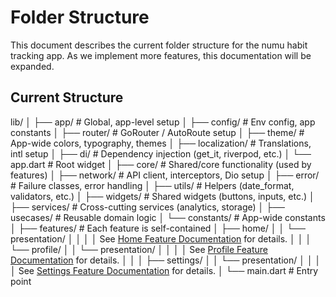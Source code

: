 # Folder Structure

This document describes the current folder structure for the numu habit tracking app. As we implement more features, this documentation will be expanded.

## Current Structure

lib/
│
├── app/                             # Global, app-level setup
│   ├── config/                      # Env config, app constants
│   ├── router/                      # GoRouter / AutoRoute setup
│   ├── theme/                       # App-wide colors, typography, themes
│   ├── localization/                # Translations, intl setup
│   ├── di/                          # Dependency injection (get_it, riverpod, etc.)
│   └── app.dart                     # Root widget
│
├── core/                            # Shared/core functionality (used by features)
│   ├── network/                     # API client, interceptors, Dio setup
│   ├── error/                       # Failure classes, error handling
│   ├── utils/                       # Helpers (date_format, validators, etc.)
│   ├── widgets/                     # Shared widgets (buttons, inputs, etc.)
│   ├── services/                    # Cross-cutting services (analytics, storage)
│   ├── usecases/                    # Reusable domain logic
│   └── constants/                   # App-wide constants
│
├── features/                        # Each feature is self-contained
│   ├── home/
│   │   └── presentation/
│   │
│   │   See [Home Feature Documentation](home/home_screen.md) for details.
│   │
│   └── profile/
│   │   └── presentation/
│   │
│   │   See [Profile Feature Documentation](profile/profile_screen.md) for details.
│   │
│   ├── settings/
│   │   └── presentation/
│   │
│   │   See [Settings Feature Documentation](settings/settings_screen.md) for details.
│
└── main.dart                        # Entry point
